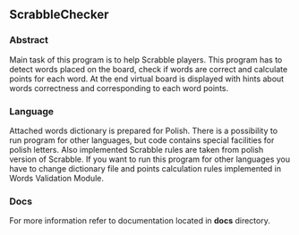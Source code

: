 ## ScrabbleChecker

### Abstract 
Main task of this program is to help Scrabble players. This program has to detect words placed on the board, check if words are correct and calculate points for each word. At the end virtual board is displayed with hints about words correctness and corresponding to each word points. 

### Language
Attached words dictionary is prepared for Polish. There is a possibility to run program for other languages, but code contains special facilities for polish letters. Also implemented Scrabble rules are taken from polish version of Scrabble. 
If you want to run this program for other languages you have to change dictionary file and points calculation rules implemented in Words Validation Module.

### Docs
For more information refer to documentation located in __docs__ directory.


